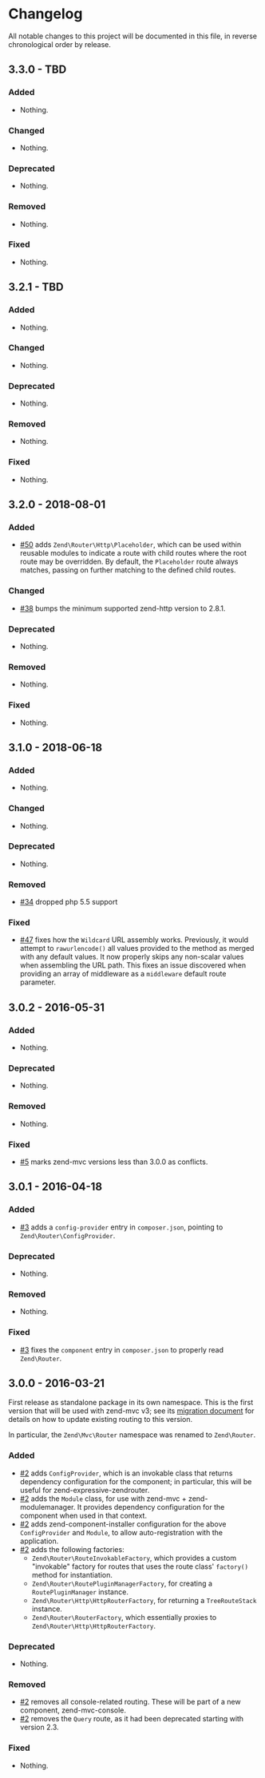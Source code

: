 # Changelog

All notable changes to this project will be documented in this file, in reverse chronological order by release.

## 3.3.0 - TBD

### Added

- Nothing.

### Changed

- Nothing.

### Deprecated

- Nothing.

### Removed

- Nothing.

### Fixed

- Nothing.

## 3.2.1 - TBD

### Added

- Nothing.

### Changed

- Nothing.

### Deprecated

- Nothing.

### Removed

- Nothing.

### Fixed

- Nothing.

## 3.2.0 - 2018-08-01

### Added

- [#50](https://github.com/zendframework/zend-router/pull/50) adds `Zend\Router\Http\Placeholder`, which can be used within reusable
  modules to indicate a route with child routes where the root route may be
  overridden. By default, the `Placeholder` route always matches, passing on
  further matching to the defined child routes.

### Changed

- [#38](https://github.com/zendframework/zend-router/pull/38) bumps the minimum supported zend-http version to 2.8.1.

### Deprecated

- Nothing.

### Removed

- Nothing.

### Fixed

- Nothing.

## 3.1.0 - 2018-06-18

### Added

- Nothing.

### Changed

- Nothing.

### Deprecated

- Nothing.

### Removed

- [#34](https://github.com/zendframework/zend-router/pull/34) dropped php 5.5 support

### Fixed

- [#47](https://github.com/zendframework/zend-router/pull/47) fixes how the `Wildcard` URL assembly works. Previously, it would
  attempt to `rawurlencode()` all values provided to the method as merged with any default values.
  It now properly skips any non-scalar values when assembling the URL path. This fixes an issue
  discovered when providing an array of middleware as a `middleware` default route parameter.

## 3.0.2 - 2016-05-31

### Added

- Nothing.

### Deprecated

- Nothing.

### Removed

- Nothing.

### Fixed

- [#5](https://github.com/zendframework/zend-router/pull/5) marks zend-mvc
  versions less than 3.0.0 as conflicts.

## 3.0.1 - 2016-04-18

### Added

- [#3](https://github.com/zendframework/zend-router/pull/3) adds a
  `config-provider` entry in `composer.json`, pointing to
  `Zend\Router\ConfigProvider`.

### Deprecated

- Nothing.

### Removed

- Nothing.

### Fixed

- [#3](https://github.com/zendframework/zend-router/pull/3) fixes the
  `component` entry in `composer.json` to properly read `Zend\Router`.

## 3.0.0 - 2016-03-21

First release as standalone package in its own namespace. This is the first
version that will be used with zend-mvc v3; see its [migration document](https://docs.zendframework.com/zend-router/migration/v2-to-v3/)
for details on how to update existing routing to this version.

In particular, the `Zend\Mvc\Router` namespace was renamed to `Zend\Router`.

### Added

- [#2](https://github.com/zendframework/zend-router/pull/2) adds
  `ConfigProvider`, which is an invokable class that returns dependency
  configuration for the component; in particular, this will be useful for
  zend-expressive-zendrouter.
- [#2](https://github.com/zendframework/zend-router/pull/2) adds the `Module`
  class, for use with zend-mvc + zend-modulemanager. It provides dependency
  configuration for the component when used in that context.
- [#2](https://github.com/zendframework/zend-router/pull/2) adds
  zend-component-installer configuration for the above `ConfigProvider` and
  `Module`, to allow auto-registration with the application.
- [#2](https://github.com/zendframework/zend-router/pull/2) adds the following
  factories:
  - `Zend\Router\RouteInvokableFactory`, which provides a custom "invokable"
    factory for routes that uses the route class' `factory()` method for
    instantiation.
  - `Zend\Router\RoutePluginManagerFactory`, for creating a `RoutePluginManager`
    instance.
  - `Zend\Router\Http\HttpRouterFactory`, for returning a `TreeRouteStack`
    instance.
  - `Zend\Router\RouterFactory`, which essentially proxies to
    `Zend\Router\Http\HttpRouterFactory`.


### Deprecated

- Nothing.

### Removed

- [#2](https://github.com/zendframework/zend-router/pull/2) removes all
  console-related routing. These will be part of a new component,
  zend-mvc-console.
- [#2](https://github.com/zendframework/zend-router/pull/2) removes the `Query`
  route, as it had been deprecated starting with version 2.3.

### Fixed

- Nothing.
